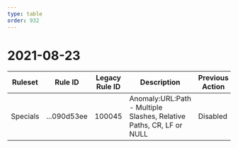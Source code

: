 ```yaml
---
type: table
order: 932
---
```


# 2021-08-23

<TableWrap><table style="width: 100%">

<thead>
  <tr>
    <th>Ruleset</th>
    <th>Rule ID</th>
    <th>Legacy Rule ID</th>
    <th>Description</th>
    <th>Previous Action</th>
    <th>New Action</th>
  </tr>
</thead>
<tbody>
  <tr>
    <td>Specials</td>
    <td>...090d53ee</td>
    <td>100045</td>
    <td>Anomaly:URL:Path - Multiple Slashes, Relative Paths, CR, LF or NULL</td>
    <td>Disabled</td>
    <td>Disabled</td>
  </tr>
</tbody>

</table></TableWrap>
